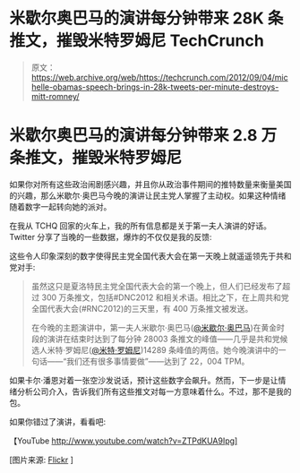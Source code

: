 # 米歇尔奥巴马的演讲每分钟带来 28K 条推文，摧毁米特罗姆尼 TechCrunch

> 原文：<https://web.archive.org/web/https://techcrunch.com/2012/09/04/michelle-obamas-speech-brings-in-28k-tweets-per-minute-destroys-mitt-romney/>

# 米歇尔奥巴马的演讲每分钟带来 2.8 万条推文，摧毁米特罗姆尼

如果你对所有这些政治闹剧感兴趣，并且你从政治事件期间的推特数量来衡量美国的兴趣，那么米歇尔·奥巴马今晚的演讲让民主党人掌握了主动权。如果这种情绪随着数字一起转向她的派对。

在我从 TCHQ 回家的火车上，我的所有信息都是关于第一夫人演讲的好话。Twitter 分享了当晚的一些数据，爆炸的不仅仅是我的反馈:

这些令人印象深刻的数字使得民主党全国代表大会在第一天晚上就遥遥领先于共和党对手:

> 虽然这只是夏洛特民主党全国代表大会的第一个晚上，但人们已经发布了超过 300 万条推文，包括#DNC2012 和相关术语。相比之下，在上周共和党全国代表大会(#RNC2012)的三天里，有 400 万条推文被发送。
> 
> 在今晚的主题演讲中，第一夫人米歇尔·奥巴马([@米歇尔·奥巴马](https://web.archive.org/web/20221208175041/http://twitter.com/MichelleObama))在黄金时段的演讲在结束时达到了每分钟 28003 条推文的峰值——几乎是共和党候选人米特·罗姆尼([@米特·罗姆尼](https://web.archive.org/web/20221208175041/http://twitter.com/MittRomney))14289 条峰值的两倍。她今晚演讲中的一句话——“我们还有很多事情要做”——达到了 22，004 TPM。

如果卡尔·潘恩对着一张空沙发说话，预计这些数字会飙升。然而，下一步是让情绪分析公司介入，告诉我们所有这些推文对每一方意味着什么。不过，那不是我的包。

如果你错过了演讲，看看吧:

【YouTube http://www.youtube.com/watch?v=ZTPdKUA9Ipg]

[图片来源: [Flickr](https://web.archive.org/web/20221208175041/http://www.flickr.com/photos/anhonorablegerman/6733475433/sizes/z/) ]